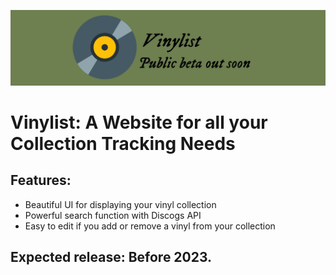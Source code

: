 ![Banner](./public/Banner.png)

# Vinylist: A Website for all your Collection Tracking Needs

## Features:
 - Beautiful UI for displaying your vinyl collection
 - Powerful search function with Discogs API
 - Easy to edit if you add or remove a vinyl from your collection

## Expected release: Before 2023.